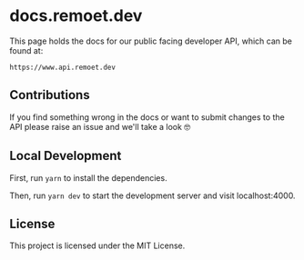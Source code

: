 # docs.remoet.dev

This page holds the docs for our public facing developer API, which can be found at: 
```
https://www.api.remoet.dev
```

## Contributions

If you find something wrong in the docs or want to submit changes to the API please raise an issue and we'll take a look 🤓

## Local Development

First, run `yarn` to install the dependencies.

Then, run `yarn dev` to start the development server and visit localhost:4000.

## License

This project is licensed under the MIT License.
